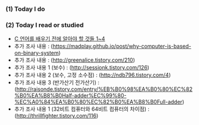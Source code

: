 ### (1) Today I do


### (2) Today I read or studied

- [C 언어를 배우기 전에 알아야 할 것들 1~4](https://www.youtube.com/watch?v=V_oM9ePJyP8)
- 추가 조사 내용 : (https://madplay.github.io/post/why-computer-is-based-on-binary-system)
- 추가 조사 내용 : (http://greenalice.tistory.com/210) 
- 추가 조사 내용 1 (보수) : (http://sessionk.tistory.com/126)
- 추가 조사 내용 2 (보수, 고정 소수점) : (http://ndb796.tistory.com/4)
- 추가 조사 내용 3 (반가산기 전가산기) : (http://raisonde.tistory.com/entry/%EB%B0%98%EA%B0%80%EC%82%B0%EA%B8%B0Half-adder%EC%99%80-%EC%A0%84%EA%B0%80%EC%82%B0%EA%B8%B0Full-adder)
- 추가 조사 내용 1 (32비트 컴퓨터와 64비트 컴퓨터의 차이점) : (http://thrillfighter.tistory.com/116)